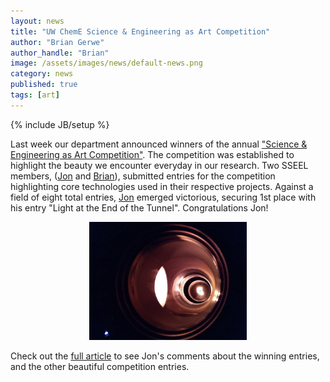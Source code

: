 ```yaml
---
layout: news
title: "UW ChemE Science & Engineering as Art Competition"
author: "Brian Gerwe"
author_handle: "Brian"
image: /assets/images/news/default-news.png
category: news
published: true
tags: [art]
---
```

{% include JB/setup %}

Last week our department announced winners of the annual ["Science & Engineering as Art Competition"]. The competition was established to highlight the beauty we encounter everyday in our research.
Two SSEEL members, ([Jon][1] and [Brian][2]), submitted entries for the competition highlighting core technologies used in their respective projects. Against a field of eight total entries, [Jon][1] emerged victorious, securing 1st place with his entry "Light at the End of the Tunnel". Congratulations Jon!

<p align="center">
<img src="/assets/images/news/SEA2020_1_light.png" width="50%">
</p>

Check out the [full article]["Science & Engineering as Art Competition"] to see Jon's comments about the winning entries, and the other beautiful competition entries.


["Science & Engineering as Art Competition"]: https://www.cheme.washington.edu/news/article/2020-06-03/2020-science-engineering-art-competition
[1]: /team/jon-witt
[2]: /team/brian-gerwe
[article]: https://www.cheme.washington.edu/news/article/2020-02-13/flipped-classroom

